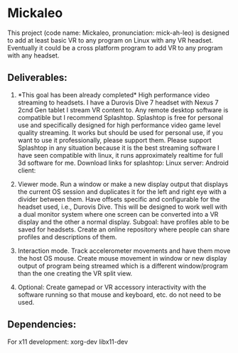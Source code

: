 # Mickaleo

This project (code name: Mickaleo, pronunciation: mick-ah-leo) is designed to add at least basic VR to any program on Linux with any VR headset. Eventually it could be a cross platform program to add VR to any program with any headset.

## Deliverables:

1. \*This goal has been already completed\* High performance video streaming to headsets. I have a Durovis Dive 7 headset with Nexus 7 2cnd Gen tablet I stream VR content to. Any remote desktop software is compatible but I recommend Splashtop.  Splashtop is free for personal use and specifically designed for high performance video game level quality streaming. It works but should be used for personal use, if you want to use it professionally, please support them. Please support Splashtop in any situation because it is the best streaming software I have seen compatible with linux, it runs approximately realtime for full 3d software for me.
Download links for splashtop:
Linux server:
Android client:

2.  Viewer mode. Run a window or make a new display output that displays the current OS session and duplicates it for the left and right eye with a divider between them. Have offsets specific and configurable for the headset used, i.e., Durovis Dive. This will be designed to work well with a dual monitor system where one screen can be converted into a VR display and the other a normal display.
	Subgoal: have profiles able to be saved for headsets. Create an online repository where people can share profiles and descriptions of them.

3.  Interaction mode. Track accelerometer movements and have them move the host OS mouse. Create mouse movement in window or new display output of program being streamed which is a different window/program than the one creating the VR split view.

4.  Optional: Create gamepad or VR accessory interactivity with the software running so that mouse and keyboard, etc. do not need to be used.

## Dependencies:
For x11 development:
xorg-dev
libx11-dev
